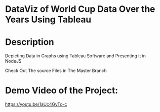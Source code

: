 # DataViz of World Cup Data Over the Years Using Tableau

# Description
Depicting Data in Graphs using Tableau Software and Presenting it in NodeJS

Check Out The source Files in The Master Branch


# Demo Video of the Project:


https://youtu.be/1aUc4GvTo-c

